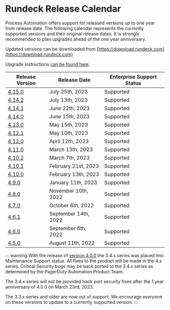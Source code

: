 # Rundeck Release Calendar

Process Automation offers support for released versions up to one year from release date.  The following calendar represents the currently supported versions and their original release dates.  It is strongly recommended to plan upgrades ahead of the one year anniversary.

Updated versions can be downloaded from [https://download.rundeck.com](https://download.rundeck.com)

Upgrade instructions [can be found here](/upgrading/).


| Release Version                          | Release Date         | Enterprise Support Status |
|------------------------------------------|----------------------|---------------------------|
| [4.15.0](/history/4_x/version-4.15.0.md) | July 25th, 2023      | Supported |
| [4.14.2](/history/4_x/version-4.14.2.md) | July 13th, 2023      | Supported |
| [4.14.1](/history/4_x/version-4.14.1.md) | June 22th, 2023      | Supported |
| [4.14.0](/history/4_x/version-4.14.0.md) | June 15th, 2023      | Supported |
| [4.13.0](/history/4_x/version-4.13.0.md) | May 15th, 2023       | Supported |
| [4.12.1](/history/4_x/version-4.12.1.md) | May 10th, 2023       | Supported |
| [4.12.0](/history/4_x/version-4.12.0.md) | April 12th, 2023     | Supported |
| [4.11.0](/history/4_x/version-4.11.0.md) | March 13th, 2023     | Supported |
| [4.10.2](/history/4_x/version-4.10.2.md) | March 7th, 2023      | Supported |
| [4.10.1](/history/4_x/version-4.10.1.md) | February 21st, 2023  | Supported |
| [4.10.0](/history/4_x/version-4.10.0.md) | February 13th, 2023  | Supported |
| [4.9.0](/history/4_x/version-4.9.0.md)   | January 11th, 2023   | Supported |
| [4.8.0](/history/4_x/version-4.8.0.md)   | November 10th, 2022  | Supported |
| [4.7.0](/history/4_x/version-4.7.0.md)   | October 6th, 2022    | Supported |
| [4.6.1](/history/4_x/version-4.6.1.md)   | September 14th, 2022 | Supported |
| [4.6.0](/history/4_x/version-4.6.0.md)   | September 6th, 2022  | Supported |
| [4.5.0](/history/4_x/version-4.5.0.md)   | August 11th, 2022    | Supported |


::: warning
With the release of [version 4.0.0](4_x/version-4.0.0.html) the 3.4.x series was placed into Maintenance Support status. All fixes to the product will be made in the 4.x series.  Critical Security bugs may be back ported to the 3.4.x series as determined by the PagerDuty Automation Product Team.

The 3.4.x series will not be provided back port security fixes after the 1 year anniversary of 4.0.0 on March 23rd, 2023.

The 3.3.x series and older are now out of support.  We encourage everyone on these versions to update to a currently supported version.
:::
